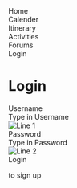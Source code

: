
<html>
    <div class="login screen">
        <div class="overlap-group">
            <div class="navbar-link-container">
                <div class="navbar-link-place exo-normal-white-36px">Home</div>
                <div class="navbar-1ink-calender exo-normal-white-36px">Calender</div> 
                <div class="navbar-link-itinerary exo-normal-white-36px">Itinerary</div> 
                <div class="navbar-link-activities exo-normal-white-36px">Activities</div> 
                <div class="navbar-link-place-1 exo-normal-white-36px">Forums</div> 
                <div class="navbar-1ink-login exo-normal-white-36px">Login</div> 
            </div> 
            <div class="overlap-group1"> 
                <h1 class="title">Login</h1> 
                <div class="username exo-normal-black-20px">Username</div>
                <div class="type-in-username type-in exo-normal-boulder-20px">Type in Username</div> 
                <img class="line-1 line" src="line-1.svg" alt="Line 1" /> 
                <div class="password exo-normal-black-20px">Password</div>
                <div class="type-in-password type-in exo-normal-boulder-20px">Type in Password</div> 
                <img class="line-2 line" src="line-1.svg" alt="Line 2" /> 
                <div class="overlap-group2"> 
                    <div class="login-1">Login</div> 
                </div>
                <p class="new-user-click-here-to-sign-up">
                    <span class="exo-normal-black-23px"> to sign up</span>
                </p>
            </div>
        </div>
    </div>
</html>
